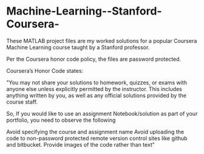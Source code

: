 # Machine-Learning--Stanford-Coursera-

These MATLAB project files are my worked solutions for a popular Coursera Machine Learning course taught by a Stanford professor. 

Per the Coursera honor code policy, the files are password protected.

Coursera’s Honor Code states:

"You may not share your solutions to homework, quizzes, or exams with anyone else unless explicitly permitted by the instructor. This includes anything written by you, as well as any official solutions provided by the course staff.

So, If you would like to use an assignment Notebook/solution as part of your portfolio, you need to observe the following

Avoid specifying the course and assignment name
Avoid uploading the code to non-password protected remote version control sites like github and bitbucket.
Provide images of the code rather than text"

